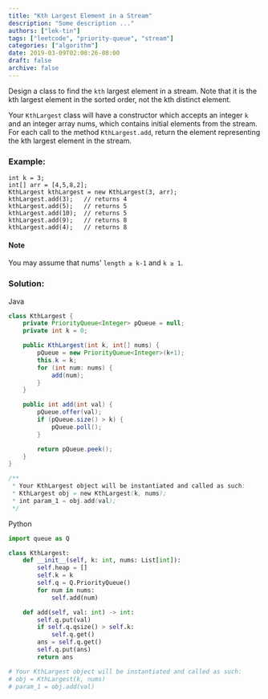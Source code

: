 ```yaml
---
title: "Kth Largest Element in a Stream"
description: "Some description ..."
authors: ["lek-tin"]
tags: ["leetcode", "priority-queue", "stream"]
categories: ["algorithm"]
date: 2019-03-09T02:08:26-08:00
draft: false
archive: false
---
```

Design a class to find the `kth` largest element in a stream. Note that it is the kth largest element in the sorted order, not the kth distinct element.

Your `KthLargest` class will have a constructor which accepts an integer `k` and an integer array nums, which contains initial elements from the stream. For each call to the method `KthLargest.add`, return the element representing the kth largest element in the stream.

### Example:
```
int k = 3;
int[] arr = [4,5,8,2];
KthLargest kthLargest = new KthLargest(3, arr);
kthLargest.add(3);   // returns 4
kthLargest.add(5);   // returns 5
kthLargest.add(10);  // returns 5
kthLargest.add(9);   // returns 8
kthLargest.add(4);   // returns 8
```
#### Note
You may assume that nums' `length ≥ k-1` and `k ≥ 1`.

### Solution:
Java
```java
class KthLargest {
    private PriorityQueue<Integer> pQueue = null;
    private int k = 0;

    public KthLargest(int k, int[] nums) {
        pQueue = new PriorityQueue<Integer>(k+1);
        this.k = k;
        for (int num: nums) {
            add(num);
        }
    }

    public int add(int val) {
        pQueue.offer(val);
        if (pQueue.size() > k) {
            pQueue.poll();
        }

        return pQueue.peek();
    }
}

/**
 * Your KthLargest object will be instantiated and called as such:
 * KthLargest obj = new KthLargest(k, nums);
 * int param_1 = obj.add(val);
 */
```
Python
```python
import queue as Q

class KthLargest:
    def __init__(self, k: int, nums: List[int]):
        self.heap = []
        self.k = k
        self.q = Q.PriorityQueue()
        for num in nums:
            self.add(num)

    def add(self, val: int) -> int:
        self.q.put(val)
        if self.q.qsize() > self.k:
            self.q.get()
        ans = self.q.get()
        self.q.put(ans)
        return ans

# Your KthLargest object will be instantiated and called as such:
# obj = KthLargest(k, nums)
# param_1 = obj.add(val)
```
